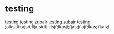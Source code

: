 # testing

testing
testing zubair
testing zubair
testing ;alksjdfkajsd;flja;sldfj;alsjf;lkasjl;fjas;jf;ajf;lkas;lfkas;l

